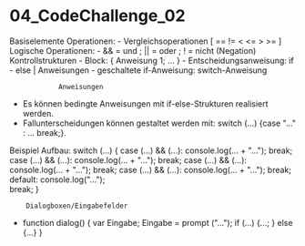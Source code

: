 # 04_CodeChallenge_02

Basiselemente 
  Operationen:
    - Vergleichsoperationen [ == != < <= > >= ]
  Logische Operationen:
    - && = und ; || = oder ; ! = nicht (Negation)
  Kontrollstrukturen
    - Block: { Anweisung 1; ... }
    - Entscheidungsanweisung: if - else | Anweisungen
    - geschaltete if-Anweisung: switch-Anweisung

                Anweisungen

- Es können bedingte Anweisungen mit if-else-Strukturen
  realisiert werden.
- Fallunterscheidungen können gestaltet werden mit:
  switch (...) {case "..." : ... break;}.

Beispiel Aufbau:
  switch (...) 
{
    case (...) && (...):
        console.log(... + "...");
        break;
    case (...) && (...):
        console.log(... + "...");
        break;
    case (...) && (...):
        console.log(... + "...");
        break;
    case (...) && (...):
        console.log(... + "...");
        break;    
    default:
        console.log("...");   
    break;
}

        Dialogboxen/Eingabefelder

- function dialog() { var Eingabe; Eingabe = 
  prompt ("...");
  if (...) {...; } else {...} } 